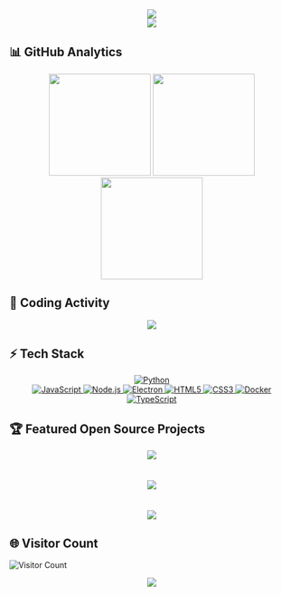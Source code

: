 <!-- Dynamic Header Section -->
<div align="center">
  <img src="https://capsule-render.vercel.app/api?type=waving&color=gradient&height=200&section=header&text=Welcome%20to%20My%20GitHub%20Profile🌌&fontSize=30&fontColor=ffffff&animation=twinkling"/>
</div>

<div align="center">
  <img src="https://capsule-render.vercel.app/api?type=venom&height=300&color=gradient&text=Scroll%20Down%20👇&section=header&reversal=false&textBg=false"/>
</div>

## 📊 GitHub Analytics
<div align="center">
  <img height="180em" src="https://github-stats.seeker-s-cave.site/api?username=theseekerofficial&show_icons=true&theme=midnight-purple&count_private=true&include_all_commits=true&hide_border=false&bg_color=00000000"/>
  <img height="180em" src="https://github-stats.seeker-s-cave.site/api/top-langs/?username=theseekerofficial&layout=compact&theme=nightowl&hide_border=false&bg_color=00000000&langs_count=8"/>
  <img height="180em" src="https://streak-stats.demolab.com?user=theseekerofficial&theme=neon-palenight&hide_border=false&background=00000000"/>
</div>


## 🚀 Coding Activity
<div align="center">
    <img src="https://github-readme-activity-graph.vercel.app/graph?username=theseekerofficial&theme=react-dark&hide_border=true&area=true&custom_title=Contribution%20Map">
</div>


## ⚡ Tech Stack
<div align="center">
  <a href="https://www.python.org/doc/">
    <img src="https://img.shields.io/badge/Python-3776AB?style=for-the-badge&logo=python&logoColor=white" alt="Python"/>
  </a>
    <br>
  <a href="https://developer.mozilla.org/en-US/docs/Web/JavaScript">
    <img src="https://img.shields.io/badge/JavaScript-F7DF1E?style=for-the-badge&logo=javascript&logoColor=black" alt="JavaScript"/>
  </a>
  <a href="https://nodejs.org/en/docs/">
    <img src="https://img.shields.io/badge/Node.js-43853D?style=for-the-badge&logo=node.js&logoColor=white" alt="Node.js"/>
  </a>
  <a href="https://www.electronjs.org/docs">
    <img src="https://img.shields.io/badge/Electron-47848F?style=for-the-badge&logo=electron&logoColor=white" alt="Electron"/>
  </a>
  <a href="https://developer.mozilla.org/en-US/docs/Web/HTML">
    <img src="https://img.shields.io/badge/HTML-E34F26?style=for-the-badge&logo=html5&logoColor=white" alt="HTML5"/>
  </a>
  <a href="https://developer.mozilla.org/en-US/docs/Web/CSS">
    <img src="https://img.shields.io/badge/CSS-1572B6?style=for-the-badge&logo=css3&logoColor=white" alt="CSS3"/>
  </a>
  <a href="https://docs.docker.com/">
    <img src="https://img.shields.io/badge/Docker-2496ED?style=for-the-badge&logo=docker&logoColor=white" alt="Docker"/>
  </a>
  <a href="https://www.typescriptlang.org/docs/">
    <img src="https://img.shields.io/badge/TypeScript-3178C6?style=for-the-badge&logo=typescript&logoColor=white" alt="TypeScript"/>
  </a>
</div>


## 🏆 Featured Open Source Projects
<div align="center">
  <a href="https://github.com/theseekerofficial/MLWA-Connect">
    <img align="center" src="https://github-stats.seeker-s-cave.site/api/pin/?username=theseekerofficial&repo=MLWA-Connect&theme=gruvbox&show_owner=true"/>
  </a>
</div>
<br/>
<div align="center" style="margin-top: 20px;">
  <a href="https://github.com/theseekerofficial/Echo">
    <img align="center" src="https://github-stats.seeker-s-cave.site/api/pin/?username=theseekerofficial&repo=Echo&theme=gruvbox&show_owner=true"/>
  </a>
</div>
<br/>
<div align="center" style="margin-top: 20px;">
  <a href="https://github.com/theseekerofficial/Contactgram">
    <img align="center" src="https://github-stats.seeker-s-cave.site/api/pin/?username=theseekerofficial&repo=Contactgram&theme=gruvbox&show_owner=true"/>
  </a>
</div>

## 🌐 Visitor Count
![Visitor Count](https://profile-counter.glitch.me/theseekerofficial/count.svg)

<div align="center">
  <img src="https://capsule-render.vercel.app/api?type=waving&color=gradient&height=150&section=footer&animation=blink"/>
</div>

